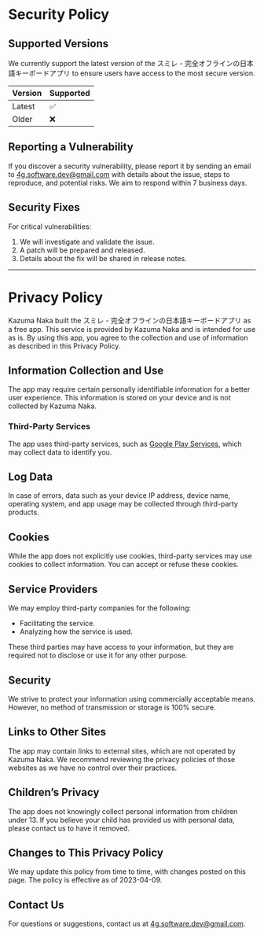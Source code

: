 # Security Policy

## Supported Versions

We currently support the latest version of the スミレ - 完全オフラインの日本語キーボードアプリ to ensure users have access to the most secure version.

| Version  | Supported          |
| -------- | ------------------ |
| Latest   | :white_check_mark:  |
| Older    | :x:                |

## Reporting a Vulnerability

If you discover a security vulnerability, please report it by sending an email to [4g.software.dev@gmail.com](mailto:4g.software.dev@gmail.com) with details about the issue, steps to reproduce, and potential risks. We aim to respond within 7 business days.

## Security Fixes

For critical vulnerabilities:
1. We will investigate and validate the issue.
2. A patch will be prepared and released.
3. Details about the fix will be shared in release notes.

---

# Privacy Policy

Kazuma Naka built the スミレ - 完全オフラインの日本語キーボードアプリ as a free app. This service is provided by Kazuma Naka and is intended for use as is. By using this app, you agree to the collection and use of information as described in this Privacy Policy.

## Information Collection and Use

The app may require certain personally identifiable information for a better user experience. This information is stored on your device and is not collected by Kazuma Naka.

### Third-Party Services

The app uses third-party services, such as [Google Play Services](https://www.google.com/policies/privacy/), which may collect data to identify you.

## Log Data

In case of errors, data such as your device IP address, device name, operating system, and app usage may be collected through third-party products.

## Cookies

While the app does not explicitly use cookies, third-party services may use cookies to collect information. You can accept or refuse these cookies.

## Service Providers

We may employ third-party companies for the following:
- Facilitating the service.
- Analyzing how the service is used.

These third parties may have access to your information, but they are required not to disclose or use it for any other purpose.

## Security

We strive to protect your information using commercially acceptable means. However, no method of transmission or storage is 100% secure.

## Links to Other Sites

The app may contain links to external sites, which are not operated by Kazuma Naka. We recommend reviewing the privacy policies of those websites as we have no control over their practices.

## Children’s Privacy

The app does not knowingly collect personal information from children under 13. If you believe your child has provided us with personal data, please contact us to have it removed.

## Changes to This Privacy Policy

We may update this policy from time to time, with changes posted on this page. The policy is effective as of 2023-04-09.

## Contact Us

For questions or suggestions, contact us at [4g.software.dev@gmail.com](mailto:4g.software.dev@gmail.com).

